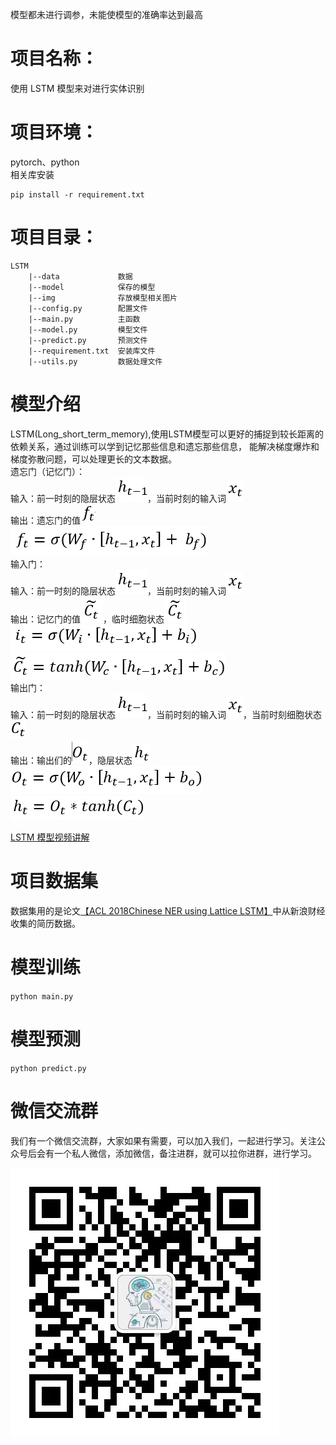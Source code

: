 模型都未进行调参，未能使模型的准确率达到最高
# 项目名称：
使用 LSTM 模型来对进行实体识别

# 项目环境：
pytorch、python   
相关库安装
```
pip install -r requirement.txt
```

# 项目目录：
```
LSTM
    |--data             数据
    |--model            保存的模型
    |--img              存放模型相关图片 
    |--config.py        配置文件
    |--main.py          主函数
    |--model.py         模型文件
    |--predict.py       预测文件
    |--requirement.txt  安装库文件
    |--utils.py         数据处理文件
```

# 模型介绍
LSTM(Long_short_term_memory),使用LSTM模型可以更好的捕捉到较长距离的依赖关系，通过训练可以学到记忆那些信息和遗忘那些信息，
能解决梯度爆炸和梯度弥散问题，可以处理更长的文本数据。         
遗忘门（记忆门）：         
输入：前一时刻的隐层状态![./img/h_(t-1).png](./img/h_(t-1).png)，当前时刻的输入词![./img/x_t.png](./img/x_t.png)    
输出：遗忘门的值![./img/f_t.png](./img/f_t.png)        
![./img/遗忘门公式.png](./img/遗忘门公式.png)       
输入门：     
输入：前一时刻的隐层状态![./img/h_(t-1).png](./img/h_(t-1).png)，当前时刻的输入词![./img/x_t.png](./img/x_t.png)    
输出：记忆门的值![./img/x_t.png](./img/(C_t%20)%20̃.png)，临时细胞状态![./img/x_t.png](./img/(C_t%20)%20̃.png)
![./img/输入门公式1.png](./img/输入门公式1.png)     
![./img/输入门公式2.png](./img/输入门公式2.png)     
输出门：     
输入：前一时刻的隐层状态![./img/h_(t-1).png](./img/h_(t-1).png)，当前时刻的输入词![./img/x_t.png](./img/x_t.png)，当前时刻细胞状态![./img/C_t.png](./img/C_t.png)        
输出：输出们的![./img/O_t.png](./img/O_t.png)，隐层状态![./img/h_t.png](./img/h_t.png)
![./img/输出门公式1.png](./img/输出门公式1.png)     
![./img/输出门公式2.png](./img/输出门公式2.png)

[LSTM 模型视频讲解](https://www.bilibili.com/video/BV1if4y1x7vf?p=8&vd_source=946c3fb8fdb85266f0efe9377f81df78)

# 项目数据集
数据集用的是论文[【ACL 2018Chinese NER using Lattice LSTM】](https://github.com/jiesutd/LatticeLSTM)中从新浪财经收集的简历数据。

# 模型训练
`python main.py`

# 模型预测
`python predict.py`

# 微信交流群
我们有一个微信交流群，大家如果有需要，可以加入我们，一起进行学习。关注公众号后会有一个私人微信，添加微信，备注进群，就可以拉你进群，进行学习。

![公众号](img/公众号.jpg)   
